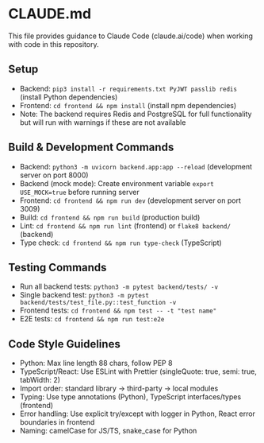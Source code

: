 # CLAUDE.md

This file provides guidance to Claude Code (claude.ai/code) when working with code in this repository.

## Setup

- Backend: `pip3 install -r requirements.txt PyJWT passlib redis` (install Python dependencies)
- Frontend: `cd frontend && npm install` (install npm dependencies)
- Note: The backend requires Redis and PostgreSQL for full functionality but will run with warnings if these are not available

## Build & Development Commands

- Backend: `python3 -m uvicorn backend.app:app --reload` (development server on port 8000)
- Backend (mock mode): Create environment variable `export USE_MOCK=true` before running server
- Frontend: `cd frontend && npm run dev` (development server on port 3009)
- Build: `cd frontend && npm run build` (production build)
- Lint: `cd frontend && npm run lint` (frontend) or `flake8 backend/` (backend)
- Type check: `cd frontend && npm run type-check` (TypeScript)

## Testing Commands

- Run all backend tests: `python3 -m pytest backend/tests/ -v`
- Single backend test: `python3 -m pytest backend/tests/test_file.py::test_function -v`
- Frontend tests: `cd frontend && npm test -- -t "test name"`
- E2E tests: `cd frontend && npm run test:e2e`

## Code Style Guidelines

- Python: Max line length 88 chars, follow PEP 8
- TypeScript/React: Use ESLint with Prettier (singleQuote: true, semi: true, tabWidth: 2)
- Import order: standard library → third-party → local modules
- Typing: Use type annotations (Python), TypeScript interfaces/types (frontend)
- Error handling: Use explicit try/except with logger in Python, React error boundaries in frontend
- Naming: camelCase for JS/TS, snake_case for Python
